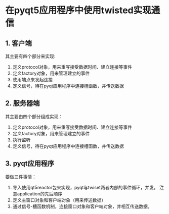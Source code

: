 # 在pyqt5应用程序中使用twisted实现通信

## 1. 客户端
其主要有四个部分来实现:
1. 定义protocol对象，用来重写接受数据时间、建立连接等事件
2. 定义factory对象，用来管理建立的事件
3. 使用端点来发起连接
4. 定义信号，待在pyqt应用程序中连接槽函数，并传送数据

## 2. 服务器端
其主要由四个部分组成实现：
1. 定义protocol对象，用来重写接受数据时间、建立连接等事件
2. 定义factory对象，用来管理建立的事件
3. 执行监听
4. 定义信号，待在pyqt应用程序中连接槽函数，并传送数据

## 3. pyqt应用程序
要做三件事情：
1. 导入使用qt5reactor包来实现，pyqt与twiset两者内部的事件循环，并发。
注意application的先后顺序
2. 定义主窗口对象和客户端对象（用来传送数据）
3. 通过信号-槽函数机制，连接窗口对象和客户端对象，并相互传送数据。